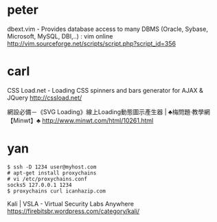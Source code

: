 # peter

dbext.vim - Provides database access to many DBMS (Oracle, Sybase, Microsoft, MySQL, DBI,..) : vim online
<http://vim.sourceforge.net/scripts/script.php?script_id=356>  

# carl

CSS Load.net - Loading CSS spinners and bars generator for AJAX & JQuery
<http://cssload.net/>  

網設必備－《SVG Loading》線上Loading動態圖示產生器 | ♣梅問題‧教學網【Minwt】♣
<http://www.minwt.com/html/10261.html>  

# yan



    $ ssh -D 1234 user@myhost.com
    # apt-get install proxychains
    # vi /etc/proxychains.conf
    socks5 127.0.0.1 1234
    $ proxychains curl icanhazip.com


Kali | VSLA - Virtual Security Labs Anywhere
<https://firebitsbr.wordpress.com/category/kali/>  